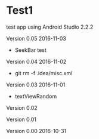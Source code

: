# Test1
test app using Android Studio 2.2.2




Version 0.05    2016-11-03

 - SeekBar test

Version 0.04    2016-11-02

 - git rm -f .idea/misc.xml

Version 0.03    2016-11-01

 - textViewRandom
 

Version 0.02 

Version 0.01 

Version 0.00    2016-10-31
